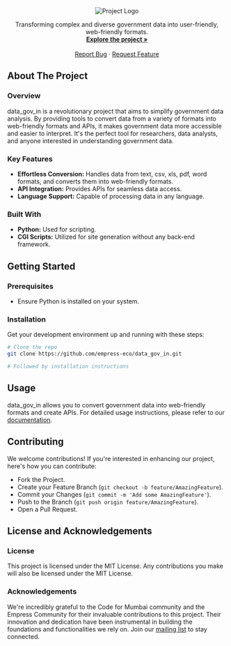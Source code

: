 <div align="center">
  <img src="https://grow.empress.eco/uploads/default/original/2X/1/1f1e1044d3864269d2a613577edb9763890422ab.png" alt="Project Logo">
</div>
<p align="center">
  Transforming complex and diverse government data into user-friendly, web-friendly formats.
  <br />
  <a href="https://empress.eco/"><strong>Explore the project »</strong></a>
  <br />
  <br />
  <a href="https://github.com/empress-eco/data_gov_in/issues">Report Bug</a>
  ·
  <a href="https://github.com/empress-eco/data_gov_in/issues">Request Feature</a>
</p>

## About The Project

### Overview
data_gov_in is a revolutionary project that aims to simplify government data analysis. By providing tools to convert data from a variety of formats into web-friendly formats and APIs, it makes government data more accessible and easier to interpret. It's the perfect tool for researchers, data analysts, and anyone interested in understanding government data.

### Key Features
- **Effortless Conversion:** Handles data from text, csv, xls, pdf, word formats, and converts them into web-friendly formats.
- **API Integration:** Provides APIs for seamless data access.
- **Language Support:** Capable of processing data in any language.

### Built With
- **Python:** Used for scripting.
- **CGI Scripts:** Utilized for site generation without any back-end framework.

## Getting Started

### Prerequisites
- Ensure Python is installed on your system.

### Installation
Get your development environment up and running with these steps:

```sh
# Clone the repo
git clone https://github.com/empress-eco/data_gov_in.git

# Followed by installation instructions
```

## Usage
data_gov_in allows you to convert government data into web-friendly formats and create APIs. For detailed usage instructions, please refer to our [documentation](https://grow.empress.eco/).

## Contributing
We welcome contributions! If you're interested in enhancing our project, here's how you can contribute:

- Fork the Project.
- Create your Feature Branch (`git checkout -b feature/AmazingFeature`).
- Commit your Changes (`git commit -m 'Add some AmazingFeature'`).
- Push to the Branch (`git push origin feature/AmazingFeature`).
- Open a Pull Request.

## License and Acknowledgements

### License
This project is licensed under the MIT License. Any contributions you make will also be licensed under the MIT License.

### Acknowledgements
We're incredibly grateful to the Code for Mumbai community and the Empress Community for their invaluable contributions to this project. Their innovation and dedication have been instrumental in building the foundations and functionalities we rely on. Join our [mailing list](https://groups.google.com/forum/?fromgroups#!forum/codeformumbai) to stay connected.